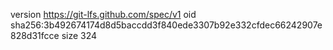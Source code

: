 version https://git-lfs.github.com/spec/v1
oid sha256:3b492674174d8d5baccdd3f840ede3307b92e332cfdec66242907e828d31fcce
size 324
